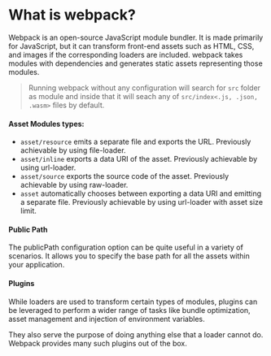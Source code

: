 # What is webpack?

Webpack is an open-source JavaScript module bundler. It is made primarily for JavaScript, but it can transform front-end assets such as HTML, CSS, and images if the corresponding loaders are included. webpack takes modules with dependencies and generates static assets representing those modules.

> Running webpack without any configuration will search for `src` folder as module and inside that it will seach any of `src/index<.js, .json, .wasm>` files by default.

#### Asset Modules types:

- `asset/resource` emits a separate file and exports the URL. Previously achievable by using file-loader.
- `asset/inline` exports a data URI of the asset. Previously achievable by using url-loader.
- `asset/source` exports the source code of the asset. Previously achievable by using raw-loader.
- `asset` automatically chooses between exporting a data URI and emitting a separate file. Previously achievable by using url-loader with asset size limit.

#### Public Path

The publicPath configuration option can be quite useful in a variety of scenarios. It allows you to specify the base path for all the assets within your application.

#### Plugins

While loaders are used to transform certain types of modules, plugins can be leveraged to perform a wider range of tasks like bundle optimization, asset management and injection of environment variables.

They also serve the purpose of doing anything else that a loader cannot do. Webpack provides many such plugins out of the box.
